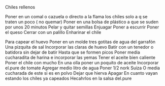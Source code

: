 Chiles rellenos

Poner en un comal o cazuela o directo a la flama los chiles solo a q se traten un poco ( no quemar) 
Poner en una bolsa de plástico a que se suden por unos 20 minutos
Pelar y quitar semillas
Enjuagar
Poner a escurrir
Poner el queso
Cerrar con un palillo
Enharinar el chile 

Para capear el huevo
Poner en un molde tres gotitas de agua del garrafón
Una pizquita de sal
Incorporar las claras de huevo
Batir con un tenedor o batidora sin dejar de batir
Hasta que se formen picos
Poner media cucharadita de harina e incorporar las yemas
Tener el aceite bien caliente
Poner el chile con mucho
En una olla poner un poquito de aceite
Incorporar el.pure de tomate
Agregar medio litro de agua
Poner 1/2 nork Suiza
O media cucharada de este si es en polvo
Dejar que hierva
Apagar
En cuanto vayan estando los chiles ya capeados
Hecahrlos en la salsa del.pure
